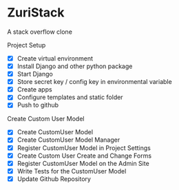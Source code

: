# ZuriStack
A stack overflow clone

Project Setup
- [x] Create virtual environment
- [x] Install Django and other python package
- [x] Start Django
- [x] Store secret key / config key in environmental variable
- [x] Create apps
- [x] Configure templates and static folder
- [x] Push to github

Create Custom User Model
- [x] Create CustomUser Model
- [x] Create CustomUser Model Manager
- [x] Register CustomUser Model in Project Settings
- [x] Create Custom User Create and Change Forms
- [x] Register CustomUser Model on the Admin Site
- [x] Write Tests for the CustomUser Model
- [x] Update Github Repository
